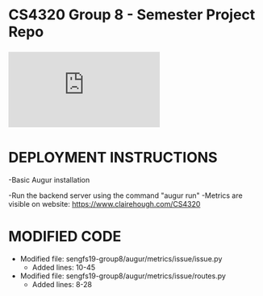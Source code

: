 # CS4320 Group 8 - Semester Project Repo

### ![Design Document](https://github.com/computationalmystic/sengfs19-group8/blob/master/Sprint%201%20Design%20Document.pdf)


# DEPLOYMENT INSTRUCTIONS

-Basic Augur installation

-Run the backend server using the command "augur run"
-Metrics are visible on website: https://www.clairehough.com/CS4320


# MODIFIED CODE

- Modified file: sengfs19-group8/augur/metrics/issue/issue.py
   - Added lines: 10-45
- Modified file: sengfs19-group8/augur/metrics/issue/routes.py
   - Added lines: 8-28


